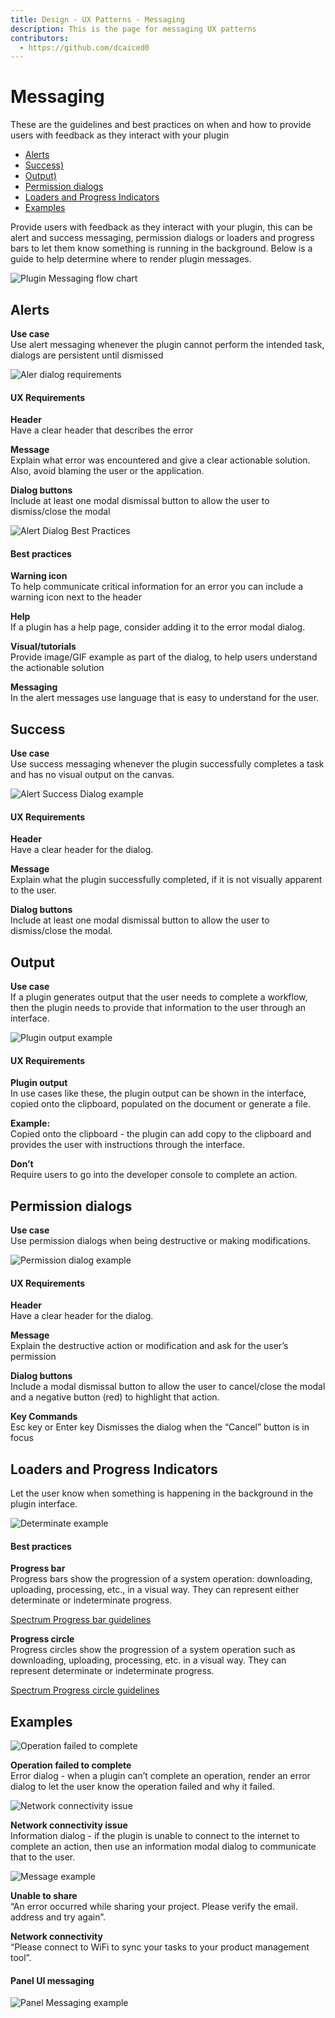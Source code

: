 ```yaml
---
title: Design - UX Patterns - Messaging
description: This is the page for messaging UX patterns 
contributors:
  - https://github.com/dcaiced0
---
```


# Messaging

These are the guidelines and best practices on when and how to provide users with feedback as they interact with your plugin

* [Alerts](Pagelink)
* [Success)](Pagelink)
* [Output)](Pagelink)
* [Permission dialogs](Pagelink)
* [Loaders and Progress Indicators](Pagelink)
* [Examples](Pagelink)

Provide users with feedback as they interact with your plugin, this can be alert and success messaging, permission dialogs or loaders and progress bars to let them know something is running in the background. Below is a guide to help determine where to render plugin messages.

![Plugin Messaging flow chart](../ux-images/Messaging-1.png)


 

## Alerts

**Use case**  
Use alert messaging whenever the plugin cannot perform the intended task, dialogs are persistent until dismissed

![Aler dialog requirements](../ux-images/Alert-Requirements.png)

#### UX Requirements

**Header**  
Have a clear header that describes the error

**Message**  
Explain what error was encountered and give a clear actionable solution. Also, avoid blaming the user or the application.

**Dialog buttons**  
Include at least one modal dismissal button to allow the user to dismiss/close the modal

![Alert Dialog Best Practices](../ux-images/Alert-Recommendations.png)

#### Best practices

**Warning icon**  
To help communicate critical information for an error you can include a warning icon next to the header

**Help**  
If a plugin has a help page, consider adding it to the error modal dialog.

**Visual/tutorials**  
Provide image/GIF example as part of the dialog, to help users understand the actionable solution

**Messaging**  
In the alert messages use language that is easy to understand for the user.
 
 

## Success

**Use case**  
Use success messaging whenever the plugin successfully completes a task and has no visual output on the canvas.

![Alert Success Dialog example](../ux-images/success-Requirements.png)

#### UX Requirements

**Header**  
Have a clear header for the dialog.

**Message**   
Explain what the plugin successfully completed, if it is not visually apparent to the user.

**Dialog buttons**  
Include at least one modal dismissal button to allow the user to dismiss/close the modal.

 

## Output

**Use case**  
If a plugin generates output that the user needs to complete a workflow, then the plugin needs to provide that information to the user through an interface.

![Plugin output example](../ux-images/Plugin-output.png)

#### UX Requirements

**Plugin output**  
In use cases like these, the plugin output can be shown in the interface, copied onto the clipboard, populated on the document or generate a file.

**Example:**   
Copied onto the clipboard - the plugin can add copy to the clipboard and provides the user with instructions through the interface.

**Don’t**  
Require users to go into the developer console to complete an action.

 

## Permission dialogs

**Use case**  
Use permission dialogs when being destructive or making modifications.

![Permission dialog example](../ux-images/Permission-dialog-example.png)

#### UX Requirements

**Header**   
Have a clear header for the dialog.

**Message**  
Explain the destructive action or modification and ask for the user’s permission

**Dialog buttons**   
Include a modal dismissal button to allow the user to cancel/close the modal and a negative button (red) to highlight that action.

**Key Commands**   
Esc key or Enter key Dismisses the dialog when the “Cancel” button is in focus

 
  
## Loaders and Progress Indicators
Let the user know when something is happening in the background in the plugin interface. 

![Determinate example](../ux-images/progress-bar-example.png)


#### Best practices

**Progress bar**  
Progress bars show the progression of a system operation: downloading, uploading, processing, etc., in a visual way. They can represent either determinate or indeterminate progress.

[Spectrum Progress bar guidelines](https://spectrum.adobe.com/page/progress-bar/)

**Progress circle**  
Progress circles show the progression of a system operation such as downloading, uploading, processing, etc. in a visual way. They can represent determinate or indeterminate progress.

[Spectrum Progress circle guidelines](https://spectrum.adobe.com/page/progress-bar/)


## Examples

![Operation failed to complete](../ux-images/Error-alert-example.png)

**Operation failed to complete**  
Error dialog - when a plugin can’t complete an operation, render an error dialog to let the user know the operation failed and why it failed.


![Network connectivity issue](../ux-images/Alert-Information-example-2.png)

**Network connectivity issue**  
Information dialog - if the plugin is unable to connect to the internet to complete an action, then use an information modal dialog to communicate that to the user.


![Message example](../ux-images/Messaging-example.png)

**Unable to share**  
“An error occurred while sharing your project. Please verify the email. address and try again”.

**Network connectivity**  
“Please connect to WiFi to sync your tasks to your product management tool”.

#### Panel UI messaging

![Panel Messaging example](../ux-images/panel-messaging-example.png)
  


